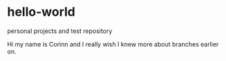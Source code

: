 # hello-world
personal projects and test repository 

Hi my name is Corinn and I really wish I knew more about branches earlier on.
